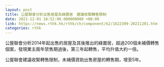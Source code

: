 ```yaml
---
layout: post
title: 公屋聯會分析出售居屋及綠置居　建議收緊轉售限制
date: 2021-12-01 18:52:00.000000000 +08:00
link: https://news.rthk.hk/rthk/ch/component/k2/1622309-20211201.htm
categories: rthk
---
```


公屋聯會分析2014年起出售的居屋及其後推出的綠置居，超過200個未補價轉售個案，發現業主兩年禁售期過後，第三年起轉售，平均升值大約一倍。

公屋聯會建議收緊轉售限制，未補價資助出售房屋的轉售期，增至5年。
